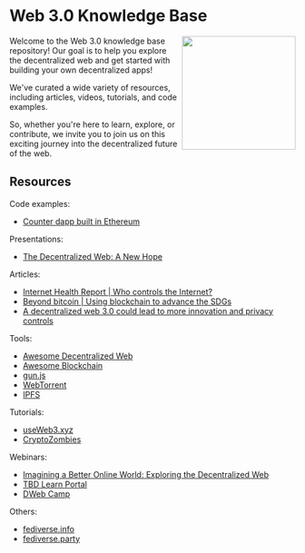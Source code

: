 # Web 3.0 Knowledge Base

<img align="right" width="200" src="https://media1.giphy.com/media/tel4DU3dCiDdVUPhIg/giphy.gif?cid=ecf05e47iaukqy57fp2of2ixmek7yyinhbeml8j8egwytpuw&rid=giphy.gif&ct=g">

Welcome to the Web 3.0 knowledge base repository! Our goal is to help you explore the decentralized web and get started with building your own decentralized apps!

We've curated a wide variety of resources, including articles, videos, tutorials, and code examples.

So, whether you're here to learn, explore, or contribute, we invite you to join us on this exciting journey into the decentralized future of the web.


## Resources
Code examples:
- [Counter dapp built in Ethereum](code-examples/web3-counter/README.md)

Presentations:
- [The Decentralized Web: A New Hope](presentations/The%20Decentralized%20Web%3A%20A%20New%20Hope/README.md)

Articles:
- [Internet Health Report | Who controls the Internet?](https://internethealthreport.org/v01/decentralization/)
- [Beyond bitcoin | Using blockchain to advance the SDGs](https://feature.undp.org/beyond-bitcoin/)
- [A decentralized web 3.0 could lead to more innovation and privacy controls](https://www.freethink.com/hard-tech/web-3-0)

Tools:
- [Awesome Decentralized Web](https://github.com/gdamdam/awesome-decentralized-web)
- [Awesome Blockchain](https://github.com/yjjnls/awesome-blockchain)
- [gun.js](https://gun.eco/) 
- [WebTorrent](https://webtorrent.io/)
- [IPFS](https://ipfs.tech/)

Tutorials:
- [useWeb3.xyz](https://www.useweb3.xyz/)
- [CryptoZombies](https://cryptozombies.io/)

Webinars:
- [Imagining a Better Online World: Exploring the Decentralized Web](https://getdweb.net/dweb-webinar-series/)
- [TBD Learn Portal](https://developer.tbd.website/learn/)
- [DWeb Camp](https://dwebcamp.org/videos/)

Others:
- [fediverse.info](https://fediverse.info/)
- [fediverse.party](https://fediverse.party/)
